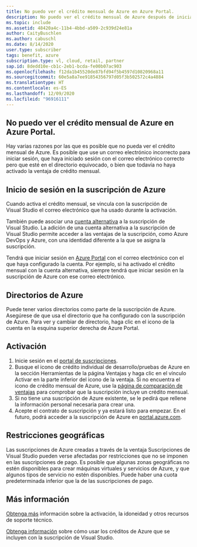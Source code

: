 ```yaml
---
title: No puedo ver el crédito mensual de Azure en Azure Portal.
description: No puedo ver el crédito mensual de Azure después de iniciar sesión en Azure Portal
ms.topic: include
ms.assetid: 48420a4c-11b4-4bbd-a509-2c939d24e81a
author: CaityBuschlen
ms.author: cabuschl
ms.date: 8/14/2020
user.type: subscriber
tags: benefit, azure
subscription.type: vl, cloud, retail, partner
sap.id: 8dedd10e-cb1c-2eb1-bcda-fe00b07ac903
ms.openlocfilehash: f12da1b45520de87bfd94f5b4597d10820968a11
ms.sourcegitcommit: 60e5a8a7ee91854356797d05f3b502572c4a4884
ms.translationtype: HT
ms.contentlocale: es-ES
ms.lasthandoff: 12/09/2020
ms.locfileid: "96916111"
---
```

## <a name="im-unable-to-see-my-azure-monthly-credit-in-the-azure-portal"></a>No puedo ver el crédito mensual de Azure en Azure Portal.

Hay varias razones por las que es posible que no pueda ver el crédito mensual de Azure. Es posible que use un correo electrónico incorrecto para iniciar sesión, que haya iniciado sesión con el correo electrónico correcto pero que esté en el directorio equivocado, o bien que todavía no haya activado la ventaja de crédito mensual. 

## <a name="azure-subscription-sign-in"></a>Inicio de sesión en la suscripción de Azure 

Cuando activa el crédito mensual, se vincula con la suscripción de Visual Studio el correo electrónico que ha usado durante la activación.  

También puede asociar una [cuenta alternativa](https://docs.microsoft.com/visualstudio/subscriptions/vs-alternate-identity) a la suscripción de Visual Studio. La adición de una cuenta alternativa a la suscripción de Visual Studio permite acceder a las ventajas de la suscripción, como Azure DevOps y Azure, con una identidad diferente a la que se asigna la suscripción.  

Tendrá que iniciar sesión en [Azure Portal](https://portal.azure.com/) con el correo electrónico con el que haya configurado la cuenta. Por ejemplo, si ha activado el crédito mensual con la cuenta alternativa, siempre tendrá que iniciar sesión en la suscripción de Azure con ese correo electrónico. 

## <a name="azure-directories"></a>Directorios de Azure 
Puede tener varios directorios como parte de la suscripción de Azure. Asegúrese de que usa el directorio que ha configurado con la suscripción de Azure. Para ver y cambiar de directorio, haga clic en el icono de la cuenta en la esquina superior derecha de Azure Portal. 

## <a name="how-to-activate"></a>Activación
1. Inicie sesión en el [portal de suscripciones](https://my.visualstudio.com/benefits).  
1. Busque el icono de crédito individual de desarrollo/pruebas de Azure en la sección Herramientas de la página Ventajas y haga clic en el vínculo Activar en la parte inferior del icono de la ventaja. Si no encuentra el icono de crédito mensual de Azure, use la [página de comparación de ventajas](https://visualstudio.microsoft.com/vs/benefits/#azure?cat=visual-studio-enterprise-subscription) para comprobar que la suscripción incluye un crédito mensual. 
1. Si no tiene una suscripción de Azure existente, se le pedirá que rellene la información personal necesaria para crear una.  
1. Acepte el contrato de suscripción y ya estará listo para empezar. En el futuro, podrá acceder a la suscripción de Azure en [portal.azure.com](https://portal.azure.com/).

## <a name="geographic-restrictions"></a>Restricciones geográficas 

Las suscripciones de Azure creadas a través de la ventaja Suscripciones de Visual Studio pueden verse afectadas por restricciones que no se imponen en las suscripciones de pago. Es posible que algunas zonas geográficas no estén disponibles para crear máquinas virtuales y servicios de Azure, y que algunos tipos de servicio no estén disponibles. Puede haber una cuota predeterminada inferior que la de las suscripciones de pago. 

## <a name="more-information"></a>Más información 

[Obtenga más](https://docs.microsoft.com/visualstudio/subscriptions/vs-azure) información sobre la activación, la idoneidad y otros recursos de soporte técnico.  

[Obtenga información](https://azure.microsoft.com/pricing/member-offers/credit-for-visual-studio-subscribers/#azure-credits) sobre cómo usar los créditos de Azure que se incluyen con la suscripción de Visual Studio. 